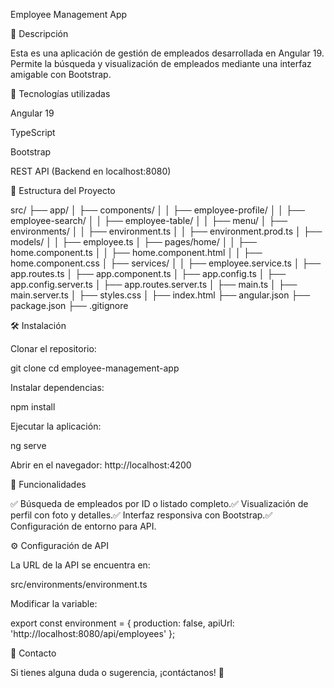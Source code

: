 Employee Management App

📌 Descripción

Esta es una aplicación de gestión de empleados desarrollada en Angular 19. Permite la búsqueda y visualización de empleados mediante una interfaz amigable con Bootstrap.

🚀 Tecnologías utilizadas

Angular 19

TypeScript

Bootstrap

REST API (Backend en localhost:8080)

📂 Estructura del Proyecto

src/
├── app/
│   ├── components/
│   │   ├── employee-profile/
│   │   ├── employee-search/
│   │   ├── employee-table/
│   │   ├── menu/
│   ├── environments/
│   │   ├── environment.ts
│   │   ├── environment.prod.ts
│   ├── models/
│   │   ├── employee.ts
│   ├── pages/home/
│   │   ├── home.component.ts
│   │   ├── home.component.html
│   │   ├── home.component.css
│   ├── services/
│   │   ├── employee.service.ts
│   ├── app.routes.ts
│   ├── app.component.ts
│   ├── app.config.ts
│   ├── app.config.server.ts
│   ├── app.routes.server.ts
│   ├── main.ts
│   ├── main.server.ts
│   ├── styles.css
│   ├── index.html
├── angular.json
├── package.json
├── .gitignore

🛠 Instalación

Clonar el repositorio:

git clone <repo-url>
cd employee-management-app

Instalar dependencias:

npm install

Ejecutar la aplicación:

ng serve

Abrir en el navegador: http://localhost:4200

🌟 Funcionalidades

✅ Búsqueda de empleados por ID o listado completo.✅ Visualización de perfil con foto y detalles.✅ Interfaz responsiva con Bootstrap.✅ Configuración de entorno para API.

⚙️ Configuración de API

La URL de la API se encuentra en:

src/environments/environment.ts

Modificar la variable:

export const environment = {
  production: false,
  apiUrl: 'http://localhost:8080/api/employees'
};

📌 Contacto

Si tienes alguna duda o sugerencia, ¡contáctanos! 🚀

